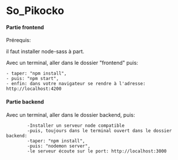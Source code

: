 # So_Pikocko

#### Partie frontend

Prérequis: 

il faut installer node-sass à part.

Avec un terminal, aller dans le dossier "frontend" puis:

    - taper: "npm install",
    - puis: "npm start",
    - enfin: dans votre navigateur se rendre à l'adresse: http://localhost:4200 

#### Partie backend

Avec un terminal, aller dans le dossier backend, puis:

            -Installer un serveur node compatible
            -puis, toujours dans le terminal ouvert dans le dossier backend:    
            -taper: "npm install",
            -puis: "nodemon server",
            -le serveur écoute sur le port: http://localhost:3000
